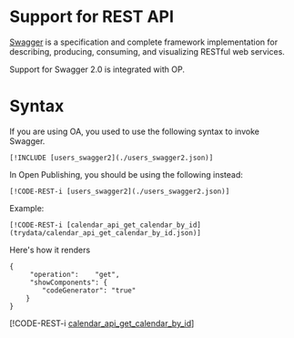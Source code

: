 # Support for REST API 

[Swagger](https://github.com/swagger-api/swagger-core/wiki) is a specification and complete framework implementation for describing, producing, consuming, and visualizing RESTful web services.

Support for Swagger 2.0 is integrated with OP. 

# Syntax

If you are using OA, you used to use the following syntax to invoke Swagger.

```RESTAPI_Swagger  
[!INCLUDE [users_swagger2](./users_swagger2.json)]  
```   

In Open Publishing, you should be using the following instead:

 `[!CODE-REST-i [users_swagger2](./users_swagger2.json)]`  
 
 Example:
 
 `[!CODE-REST-i [calendar_api_get_calendar_by_id](trydata/calendar_api_get_calendar_by_id.json)]`

Here's how it renders
```RESTAPIdocs
{
     "operation":    "get", 
     "showComponents": {        
        "codeGenerator": "true"
    } 
}
```
[!CODE-REST-i [calendar_api_get_calendar_by_id](trydata/calendar_api_get_calendar_by_id.json)]
